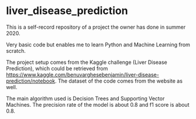 # liver_disease_prediction

This is a self-record repository of a project the owner has done in summer 2020.

Very basic code but enables me to learn Python and Machine Learning from scratch.

The project setup comes from the Kaggle challenge (Liver Disease Prediction), which could be retrieved from https://www.kaggle.com/benuvarghesebenjamin/liver-disease-prediction/notebook. The dataset of the code comes from the website as well.

The main algorithm used is Decision Trees and Supporting Vector Machines. The precision rate of the model is about 0.8 and f1 score is about 0.8.

